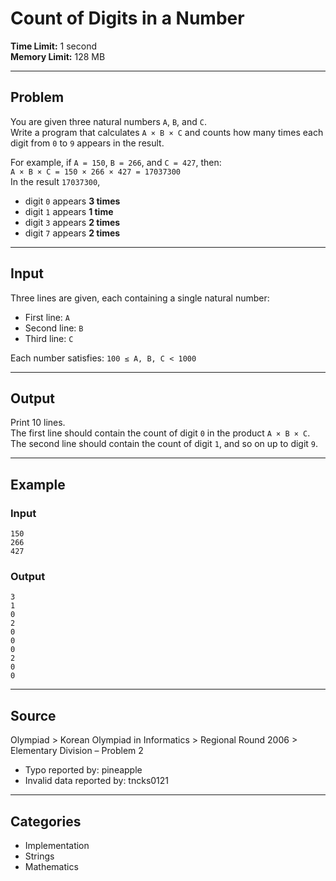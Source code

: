 # Count of Digits in a Number

**Time Limit:** 1 second  
**Memory Limit:** 128 MB  

---

## Problem

You are given three natural numbers `A`, `B`, and `C`.  
Write a program that calculates `A × B × C` and counts how many times each digit from `0` to `9` appears in the result.

For example, if `A = 150`, `B = 266`, and `C = 427`, then:  
`A × B × C = 150 × 266 × 427 = 17037300`  
In the result `17037300`,  
- digit `0` appears **3 times**  
- digit `1` appears **1 time**  
- digit `3` appears **2 times**  
- digit `7` appears **2 times**

---

## Input

Three lines are given, each containing a single natural number:  
- First line: `A`  
- Second line: `B`  
- Third line: `C`  

Each number satisfies: `100 ≤ A, B, C < 1000`

---

## Output

Print 10 lines.  
The first line should contain the count of digit `0` in the product `A × B × C`.  
The second line should contain the count of digit `1`, and so on up to digit `9`.

---

## Example

### Input
```
150
266
427
```

### Output
```
3
1
0
2
0
0
0
2
0
0
```

---

## Source

Olympiad > Korean Olympiad in Informatics > Regional Round 2006 > Elementary Division – Problem 2

- Typo reported by: pineapple  
- Invalid data reported by: tncks0121

---

## Categories

- Implementation  
- Strings  
- Mathematics
